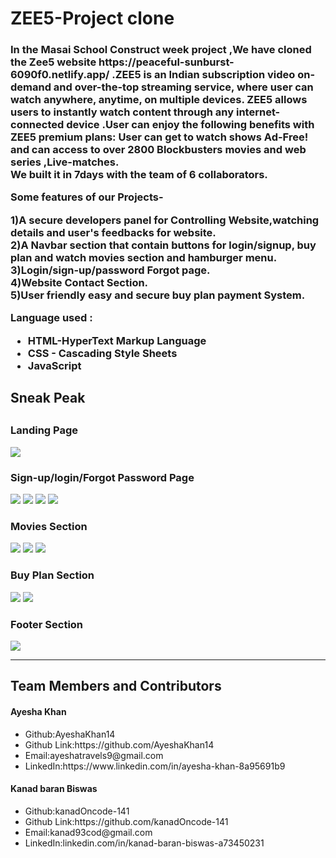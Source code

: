 <html>
  <h1>ZEE5-Project clone</h1>
   <h3>In the Masai School Construct week project ,We have cloned the Zee5 website https://peaceful-sunburst-6090f0.netlify.app/ .ZEE5 is an Indian subscription video on-demand and over-the-top streaming service, where user can watch anywhere, anytime, on multiple devices. ZEE5 allows users to instantly watch content through any internet-connected device .User can enjoy the following benefits with ZEE5 premium plans: User can get to watch shows Ad-Free! and can access to over 2800 Blockbusters movies and web series ,Live-matches.
    <br> We built it in 7days with the team of 6 collaborators.</p>
   <p> Some features of our Projects-</p>
    <p> 1)A secure developers panel for Controlling Website,watching details and user's feedbacks for website.
    <br>2)A Navbar section that contain buttons for login/signup, buy plan and watch movies section and hamburger menu.
    <br>3)Login/sign-up/password Forgot page.
    <br>4)Website Contact Section.
    <br>5)User friendly easy and secure buy plan payment System.
   <p>Language used :</P
  <p><ul><li>HTML-HyperText Markup Language</li>
  <li>CSS - Cascading Style Sheets</li>
  <li>JavaScript</li></ul><p>
  <h2>Sneak Peak<h2>
  <h3>Landing Page</h3>
    <img src="https://user-images.githubusercontent.com/101391413/174652609-4e7d0e86-d3ce-4988-9e2d-f8fe970e937d.jpeg"/>
  <h3>Sign-up/login/Forgot Password Page</h3>  
   <img src="https://user-images.githubusercontent.com/101391413/174652853-542f4e18-0f04-4183-b739-70f5c8ad1fee.png"/> 
    <img src="https://user-images.githubusercontent.com/101391413/174653590-c392cddf-211d-4257-8114-2d7f04c87fdd.png"/>
   <img src="https://user-images.githubusercontent.com/101391413/174652975-3eaa95ff-b2f3-4ff6-bff7-60a8640e4877.png"/> 
   <img src="https://user-images.githubusercontent.com/101391413/174653077-5b90eb09-e512-448f-af1f-3f4d33516eb2.png"/> 
   <h3>Movies Section</h3>  
    <img src="https://user-images.githubusercontent.com/101391413/174653909-6a8b2729-0d2b-4389-9d38-fb01d2b243a8.jpeg"/>
    <img src="https://user-images.githubusercontent.com/101391413/174654303-c1d9def5-78f1-4492-b0fe-7b8eb4124075.jpeg"/>
    <img src="https://user-images.githubusercontent.com/101391413/174654536-610e3f8a-8883-43e8-af63-4ade1c215d6d.jpeg"/>
    <h3>Buy Plan Section</h3>
    <img src="https://user-images.githubusercontent.com/101391413/174654977-bf4f4bbf-4736-47b0-9c1e-8e17599093ae.jpeg"/>
    <img src="https://user-images.githubusercontent.com/101391413/174655091-7b1d4d13-4983-4a9d-a741-32105cc43383.jpeg"/>
    <h3>Footer Section</h3>
    <img src="https://user-images.githubusercontent.com/101391413/174655329-c38c058c-3875-4f1f-a3a6-6ca2577627c8.jpeg"/>
     <hr>
     <h2>Team Members and Contributors</h2>
  
  <h4>Ayesha Khan</h4>
    <ul><li>Github:AyeshaKhan14</li>
      <li>Github Link:https://github.com/AyeshaKhan14</li>
      <li>Email:ayeshatravels9@gmail.com</li>
      <li>LinkedIn:https://www.linkedin.com/in/ayesha-khan-8a95691b9</li></ul>
    
 <h4>Kanad baran Biswas</h4>
   <ul><li>Github:kanadOncode-141</li>
   <li>Github Link:https://github.com/kanadOncode-141</li>
   <li>Email:kanad93cod@gmail.com</li>
   <li>LinkedIn:linkedin.com/in/kanad-baran-biswas-a73450231</li></ul>
